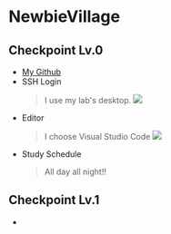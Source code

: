 # NewbieVillage

## Checkpoint Lv.0
+ [My Github](https://github.com/penut85420/)
+ SSH Login
    > I use my lab's desktop.
    > ![](https://i.imgur.com/uMOhvS8.png)
+ Editor
    > I choose Visual Studio Code
    > ![](https://i.imgur.com/b86ZJ3a.png)
+ Study Schedule
    > All day all night!!

## Checkpoint Lv.1
+